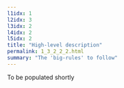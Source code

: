 ```yaml
---
l1idx: 1
l2idx: 3
l3idx: 2
l4idx: 2
l5idx: 2
title: "High-level description"
permalink: 1_3_2_2_2.html
summary: "The 'big-rules' to follow"
---
```


To be populated shortly
